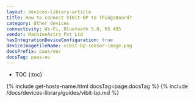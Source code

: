 ```yaml
---
layout: devices-library-article
title: How to connect VIBit-BP to ThingsBoard?
category: Other devices
connectivity: Wi-Fi, Bluetooth 5.0, RS 485
vendor: MachineAstro Pvt Ltd
hasIntegrationDeviceConfiguration: true
deviceImageFileName: vibit-bp-sensor-image.png
docsPrefix: paas/eu/
docsTag: paas-eu
---
```


* TOC
{:toc}

{% include get-hosts-name.html docsTag=page.docsTag %}
{% include /docs/devices-library/guides/vibit-bp.md %}